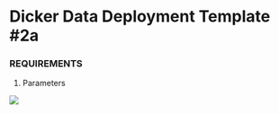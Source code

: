 # Dicker Data Deployment Template #2a


### REQUIREMENTS
1. Parameters

<a href="https://portal.azure.com/#create/Microsoft.Template/uri/https%3A%2F%2Fraw.githubusercontent.com%2Fehhwerd%2Fphase1-domain-controller-plus-workload-vm%2Fmaster%2Foption2a%2Fazuredeploy.json" target="_blank">
    <img src="http://azuredeploy.net/deploybutton.png"/>
</a>


